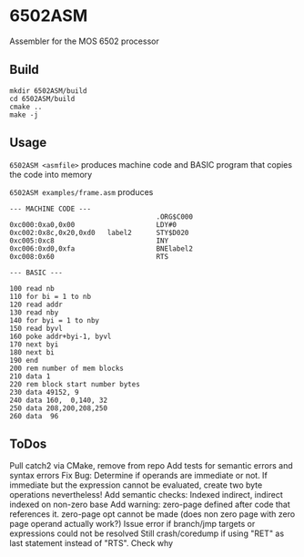 # 6502ASM
Assembler for the MOS 6502 processor

## Build

```
mkdir 6502ASM/build
cd 6502ASM/build
cmake ..
make -j
```

## Usage

``6502ASM <asmfile>`` produces machine code and BASIC program that copies the code into memory

``6502ASM examples/frame.asm`` produces

```
--- MACHINE CODE ---
                                    .ORG$C000
0xc000:0xa0,0x00                    LDY#0
0xc002:0x8c,0x20,0xd0   label2      STY$D020
0xc005:0xc8                         INY
0xc006:0xd0,0xfa                    BNElabel2
0xc008:0x60                         RTS

--- BASIC ---

100 read nb
110 for bi = 1 to nb
120 read addr
130 read nby
140 for byi = 1 to nby
150 read byvl
160 poke addr+byi-1, byvl
170 next byi
180 next bi
190 end
200 rem number of mem blocks
210 data 1
220 rem block start number bytes
230 data 49152, 9
240 data 160,  0,140, 32
250 data 208,200,208,250
260 data  96
```

## ToDos
Pull catch2 via CMake, remove from repo
Add tests for semantic errors and syntax errors
Fix Bug: Determine if operands are immediate or not. If immediate but the expression
cannot be evaluated, create two byte operations nevertheless!
Add semantic checks: Indexed indirect, indirect indexed on non-zero base
Add warning: zero-page defined after code that references it. zero-page opt cannot be made
(does non zero page with zero page operand actually work?)
Issue error if branch/jmp targets or expressions could not be resolved
Still crash/coredump if using "RET" as last statement instead of "RTS". Check why
